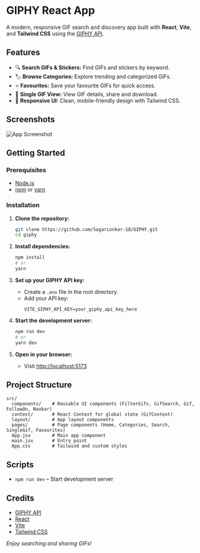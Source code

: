 # GIPHY React App

A modern, responsive GIF search and discovery app built with **React**, **Vite**, and **Tailwind CSS** using the [GIPHY API](https://developers.giphy.com/).

## Features

- 🔍 **Search GIFs & Stickers:** Find GIFs and stickers by keyword.
- 🏷️ **Browse Categories:** Explore trending and categorized GIFs.
- ⭐ **Favourites:** Save your favourite GIFs for quick access.
- 📄 **Single GIF View:** View GIF details, share and download.
- 🎨 **Responsive UI:** Clean, mobile-friendly design with Tailwind CSS.

## Screenshots

![App Screenshot](./assets/screenshot.jpg)

## Getting Started

### Prerequisites

- [Node.js](https://nodejs.org/) 
- [npm](https://www.npmjs.com/) or [yarn](https://yarnpkg.com/)

### Installation

1. **Clone the repository:**
   ```sh
   git clone https://github.com/SagarLonkar-18/GIPHY.git
   cd giphy
   ```

2. **Install dependencies:**
   ```sh
   npm install
   # or
   yarn
   ```

3. **Set up your GIPHY API key:**
   - Create a `.env` file in the root directory.
   - Add your API key:
     ```
     VITE_GIPHY_API_KEY=your_giphy_api_key_here
     ```

4. **Start the development server:**
   ```sh
   npm run dev
   # or
   yarn dev
   ```

5. **Open in your browser:**
   - Visit [http://localhost:5173](http://localhost:5173)

## Project Structure

```
src/
  components/    # Reusable UI components (FilterGifs, GifSearch, Gif, FollowOn, Navbar)
  context/       # React Context for global state (GifContext)
  layout/        # App layout components
  pages/         # Page components (Home, Categories, Search, SingleGif, Favourites)
  App.jsx        # Main app component
  main.jsx       # Entry point
  App.css        # Tailwind and custom styles
```

## Scripts

- `npm run dev` – Start development server

## Credits

- [GIPHY API](https://developers.giphy.com/)
- [React](https://react.dev/)
- [Vite](https://vitejs.dev/)
- [Tailwind CSS](https://tailwindcss.com/)

_Enjoy searching and sharing GIFs!_